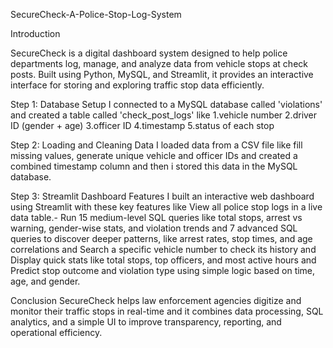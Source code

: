 SecureCheck-A-Police-Stop-Log-System

Introduction
 
SecureCheck is a digital dashboard system designed to help police departments log, manage, and analyze data from vehicle stops at check posts. Built using Python, MySQL, and Streamlit, it provides an interactive interface for storing and exploring traffic stop data efficiently.

Step 1: Database Setup
I connected to a MySQL database called 'violations' and created a table called 'check_post_logs' like 
1.vehicle number
2.driver ID (gender + age)
3.officer ID
4.timestamp
5.status of each stop

Step 2: Loading and Cleaning Data
I loaded data from a CSV file like fill missing values, generate unique vehicle and officer IDs and created a combined timestamp column and then i stored this data in the MySQL database.

Step 3: Streamlit Dashboard Features
I built an interactive web dashboard using Streamlit with these key features like View all police stop logs in a live data table.- Run 15 medium-level SQL queries like total stops, arrest vs warning, gender-wise stats, and violation trends and 7 advanced SQL queries to discover deeper patterns, like arrest rates, stop times, and age correlations and Search a specific vehicle number to check its history and  Display quick stats like total stops, top officers, and most active hours and Predict stop outcome and violation type using simple logic based on time, age, and gender.

Conclusion
SecureCheck helps law enforcement agencies digitize and monitor their traffic stops in real-time and it combines data processing, SQL analytics, and a simple UI to improve transparency, reporting, and operational efficiency.
                                                          
